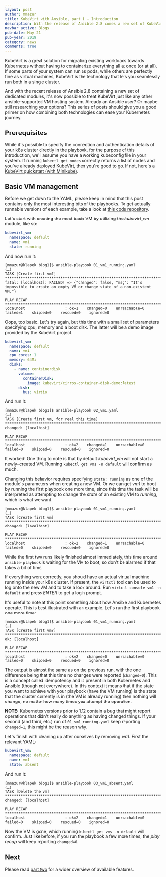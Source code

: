 ```yaml
---
layout: post
author: mmazur
title: KubeVirt with Ansible, part 1 – Introduction
description: With the release of Ansible 2.8 comes a new set of KubeVirt modules
navbar_active: Blogs
pub-date: May 21
pub-year: 2019
category: news
comments: true
---
```


KubeVirt is a great solution for migrating existing workloads towards Kubernetes without having to containerize
everything all at once (or at all).
If some parts of your system can run as pods, while others are perfectly fine as virtual machines, KubeVirt is the
technology that lets you seamlessly run both in a single cluster.

And with the recent release of Ansible 2.8 containing a new set of dedicated modules, it's now possible to treat KubeVirt
just like any other ansible–supported VM hosting system. Already an Ansible user? Or maybe still researching your options?
This series of posts should give you a good primer on how combining both technologies can ease your Kubernetes journey.

## Prerequisites

While it's possible to specify the connection and authentication details of your k8s cluster directly in the
playbook, for the purpose of this introduction, we'll assume you have a working kubeconfig file in your system. If
running `kubectl get nodes` correctly returns a list of nodes and you've already deployed KubeVirt, then you're
good to go. If not, here's a [KubeVirt quickstart (with Minikube)][quickstart minikube].

[quickstart minikube]: https://kubevirt.io/quickstart_minikube/

## Basic VM management

Before we get down to the YAML, please keep in mind that this post contains only the most interesting bits of the playbooks.
To get actually runnable versions of each example, take a look at [this code repository][examples repo].

[examples repo]: https://github.com/kubevirt/ansible-kubevirt-modules/tree/master/examples/blog/part1

Let's start with creating the most basic VM by utilizing the *kubevirt_vm* module, like so:

```yaml
kubevirt_vm:
  namespace: default
  name: vm1
  state: running
```

And now run it:

```console
[mmazur@klapek blog1]$ ansible-playbook 01_vm1_running.yaml
(…)
TASK [Create first vm?] *******************************************************************************************
fatal: [localhost]: FAILED! => {"changed": false, "msg": "It's impossible to create an empty VM or change state of a non-existent VM."}

PLAY RECAP ********************************************************************************************************
localhost                  : ok=1    changed=0    unreachable=0    failed=1    skipped=0    rescued=0    ignored=0
```

Oops, too basic. Let's try again, but this time with a small set of parameters specifying cpu, memory and a boot disk.
The latter will be a demo image provided by the KubeVirt project.

```yaml
kubevirt_vm:
  namespace: default
  name: vm1
  cpu_cores: 1
  memory: 64Mi
  disks:
    - name: containerdisk
      volume:
        containerDisk:
          image: kubevirt/cirros-container-disk-demo:latest
      disk:
        bus: virtio
```

And run it:

```console
[mmazur@klapek blog1]$ ansible-playbook 02_vm1.yaml
(…)
TASK [Create first vm, for real this time] ************************************************************************
changed: [localhost]

PLAY RECAP ********************************************************************************************************
localhost                  : ok=2    changed=1    unreachable=0    failed=0    skipped=0    rescued=0    ignored=0
```

It worked! One thing to note is that by default *kubevirt_vm* will not start a newly–created VM. Running `kubectl get vms -n default` will confirm as much.

Changing this behavior requires specifying `state: running` as one of the module's parameters when creating a new VM. Or we can get _vm1_ to
boot by running the first playbook one more time, since this time the task will be interpreted as attempting to change the _state_ of
an existing VM to _running_, which is what we want.

```console
[mmazur@klapek blog1]$ ansible-playbook 01_vm1_running.yaml
(…)
TASK [Create first vm] ********************************************************************************************
changed: [localhost]

PLAY RECAP ********************************************************************************************************
localhost                  : ok=2    changed=1    unreachable=0    failed=0    skipped=0    rescued=0    ignored=0
```

While the first two runs likely finished almost immediately, this time around `ansible-playbook` is waiting for the VM to boot, so
don't be alarmed if that takes a bit of time.

If everything went correctly, you should have an actual virtual machine running inside your k8s cluster. If present, the `virtctl` tool
can be used to log onto the new VM and to take a look around. Run `virtctl console vm1 -n default` and press _ENTER_ to get a login prompt.

It's useful to note at this point something about how Ansible and Kubernetes operate. This is best illustrated with an example. Let's run
the first playbook one more time:

```console
[mmazur@klapek blog1]$ ansible-playbook 01_vm1_running.yaml
(…)
TASK [Create first vm?] *******************************************************************************************
ok: [localhost]

PLAY RECAP ********************************************************************************************************
localhost                  : ok=2    changed=0    unreachable=0    failed=0    skipped=0    rescued=0    ignored=0
```

The output is almost the same as on the previous run, with the one difference being that this time no changes were reported (`changed=0`).
This is a concept called idempotency and is present in both Kubernetes and Ansible (though not everywhere).
In this context it means that if the state you want to achieve with your playbook (have the VM running) is the state that the cluster
currently is in (the VM is already running) then nothing will change, no matter how many times you attempt the operation.

__NOTE:__ Kubernetes versions prior to 1.12 contain a bug that might report operations that didn't really do anything as having
changed things. If your second (and third, etc.) run of `01_vm1_running.yaml` keep reporting `changed=1`, this might be the reason why.

Let's finish with cleaning up after ourselves by removing _vm1_. First the relevant YAML:

```yaml
kubevirt_vm:
  namespace: default
  name: vm1
  state: absent
```

And run it:

```console
[mmazur@klapek blog1]$ ansible-playbook 03_vm1_absent.yaml
(…)
TASK [Delete the vm] **********************************************************************************************
changed: [localhost]

PLAY RECAP ********************************************************************************************************
localhost                  : ok=2    changed=1    unreachable=0    failed=0    skipped=0    rescued=0    ignored=0 
```

Now the VM is gone, which running `kubectl get vms -n default` will confirm.
Just like before, if you run the playbook a few more times, the _play recap_ will keep reporting `changed=0`.


## Next

Please read [part two][part 2] for a wider overview of available features.

[part 2]: https://kubevirt.io/2019/kubevirt-with-ansible-part-2.html
